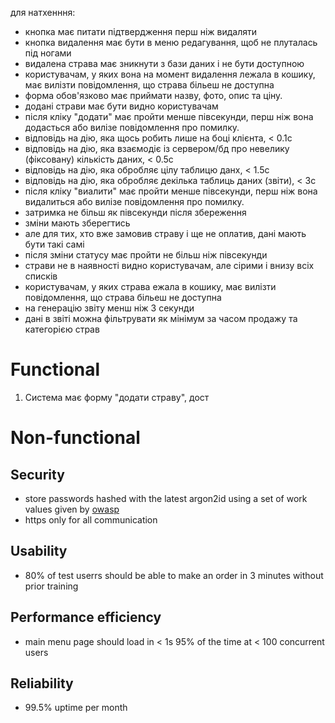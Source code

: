 для натхенння:
- кнопка має питати підтвердження перш ніж видаляти
- кнопка видалення має бути в меню редагування, щоб не плуталась під ногами
- видалена страва має зникнути з бази даних і не бути доступною
- користувачам, у яких вона на момент видалення лежала в кошику, має вилізти повідомлення, що страва більеш не доступна
- форма обов'язково має приймати назву, фото, опис та ціну.
- додані страви має бути видно користувачам
- після кліку "додати" має пройти менше півсекунди, перш ніж вона додасться або вилізе повідомлення про помилку.
- відповідь на дію, яка щось робить лише на боці клієнта, < 0.1с
- відповідь на дію, яка взаємодіє із сервером/бд про невелику (фіксовану) кількість даних, < 0.5с
- відповідь на дію, яка обробляє цілу таблицю данх, < 1.5с
- відповідь на дію, яка обробляє декілька таблиць даних (звіти), < 3с
- після кліку "виалити" має пройти менше півсекунди, перш ніж вона видалиться або вилізе повідомлення про помилку.
- затримка не більш як півсекунди після збереження
- зміни мають зберегтись
- але для тих, хто вже замовив страву і ще не оплатив, дані мають бути такі самі
- після зміни статусу має пройти не більш ніж півсекунди
- страви не в наявності видно користувачам, але сірими і внизу всіх списків
- користувачам, у яких страва ежала в кошику, має вилізти повідомлення, що страва більеш не доступна
- на генерацію звіту менш ніж 3 секунди
- дані в звіті можна фільтрувати як мінімум за часом продажу та категорією страв


# Functional

1. Система має форму "додати страву", дост

# Non-functional

## Security

- store passwords hashed with the latest argon2id using a set of work values given by [owasp](https://cheatsheetseries.owasp.org/cheatsheets/Password_Storage_Cheat_Sheet.html#argon2id)
- https only for all communication

## Usability

- 80% of test userrs should be able to make an order in 3 minutes without prior training

## Performance efficiency

- main menu page should load in < 1s 95% of the time at < 100 concurrent users

## Reliability

- 99.5% uptime per month
